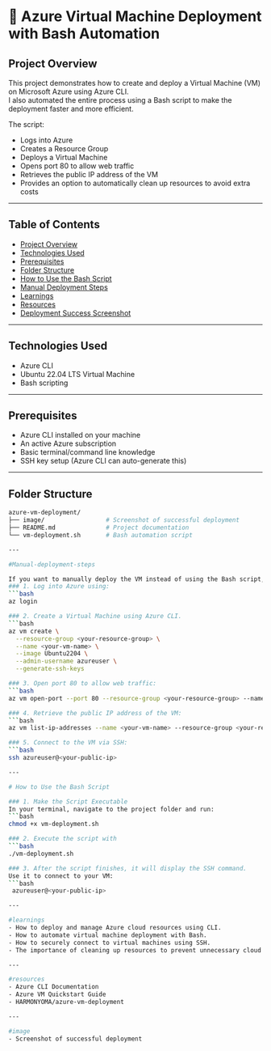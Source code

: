 # 🚀 Azure Virtual Machine Deployment with Bash Automation

## Project Overview
This project demonstrates how to create and deploy a Virtual Machine (VM) on Microsoft Azure using Azure CLI.  
I also automated the entire process using a Bash script to make the deployment faster and more efficient.

The script:
- Logs into Azure
- Creates a Resource Group
- Deploys a Virtual Machine
- Opens port 80 to allow web traffic
- Retrieves the public IP address of the VM
- Provides an option to automatically clean up resources to avoid extra costs

---

## Table of Contents
- [Project Overview](#project-overview)
- [Technologies Used](#technologies-used)
- [Prerequisites](#prerequisites)
- [Folder Structure](#folder-structure)
- [How to Use the Bash Script](#how-to-use-the-bash-script)
- [Manual Deployment Steps](#manual-deployment-steps)
- [Learnings](#learnings)
- [Resources](#resources)
- [Deployment Success Screenshot](#deployment-success-screenshot)

---

## Technologies Used
- Azure CLI
- Ubuntu 22.04 LTS Virtual Machine
- Bash scripting

---

## Prerequisites
- Azure CLI installed on your machine
- An active Azure subscription
- Basic terminal/command line knowledge
- SSH key setup (Azure CLI can auto-generate this)

---

## Folder Structure
```bash
azure-vm-deployment/
├── image/                 # Screenshot of successful deployment
├── README.md              # Project documentation
└── vm-deployment.sh       # Bash automation script

---

#Manual-deployment-steps

If you want to manually deploy the VM instead of using the Bash script, follow these steps:
### 1. Log into Azure using:
```bash
az login

### 2. Create a Virtual Machine using Azure CLI.
```bash
az vm create \
  --resource-group <your-resource-group> \
  --name <your-vm-name> \
  --image Ubuntu2204 \
  --admin-username azureuser \
  --generate-ssh-keys

### 3. Open port 80 to allow web traffic:
```bash
az vm open-port --port 80 --resource-group <your-resource-group> --name <your-vm-name>

### 4. Retrieve the public IP address of the VM:
```bash
az vm list-ip-addresses --name <your-vm-name> --resource-group <your-resource-group>

### 5. Connect to the VM via SSH:
```bash
ssh azureuser@<your-public-ip>

---

# How to Use the Bash Script

### 1. Make the Script Executable
In your terminal, navigate to the project folder and run:
```bash
chmod +x vm-deployment.sh

### 2. Execute the script with
```bash
./vm-deployment.sh

### 3. After the script finishes, it will display the SSH command.
Use it to connect to your VM:
```bash
 azureuser@<your-public-ip>

---

#learnings
- How to deploy and manage Azure cloud resources using CLI.
- How to automate virtual machine deployment with Bash.
- How to securely connect to virtual machines using SSH.
- The importance of cleaning up resources to prevent unnecessary cloud costs.

---

#resources
- Azure CLI Documentation
- Azure VM Quickstart Guide
- HARMONYOMA/azure-vm-deployment

---

#image
- Screenshot of successful deployment